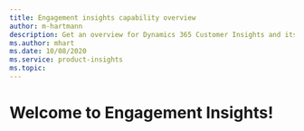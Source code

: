 ```yaml
---
title: Engagement insights capability overview
author: m-hartmann
description: Get an overview for Dynamics 365 Customer Insights and its capabilites.
ms.author: mhart
ms.date: 10/08/2020
ms.service: product-insights
ms.topic: 
---
```


# Welcome to Engagement Insights!
